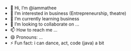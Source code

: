 - 👋 Hi, I’m @iammathee
- 👀 I’m interested in business (Entrepreneurship, theatre)
- 🌱 I’m currently learning business
- 💞️ I’m looking to collaborate on ...
- 📫 How to reach me ...
- 😄 Pronouns: ...
- ⚡ Fun fact: i can dance, act, code (java) a bit 

<!---
iammathee/iammathee is a ✨ special ✨ repository because its `README.md` (this file) appears on your GitHub profile.
You can click the Preview link to take a look at your changes.
--->
